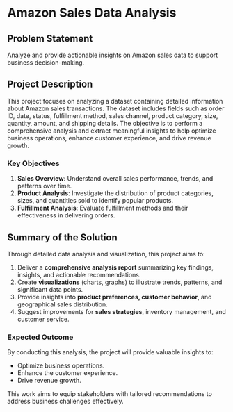 
# Amazon Sales Data Analysis

## Problem Statement
Analyze and provide actionable insights on Amazon sales data to support business decision-making.

## Project Description
This project focuses on analyzing a dataset containing detailed information about Amazon sales transactions. The dataset includes fields such as order ID, date, status, fulfillment method, sales channel, product category, size, quantity, amount, and shipping details. The objective is to perform a comprehensive analysis and extract meaningful insights to help optimize business operations, enhance customer experience, and drive revenue growth.


### Key Objectives
1. **Sales Overview**: Understand overall sales performance, trends, and patterns over time.
2. **Product Analysis**: Investigate the distribution of product categories, sizes, and quantities sold to identify popular products.
3. **Fulfillment Analysis**: Evaluate fulfillment methods and their effectiveness in delivering orders.


## Summary of the Solution
Through detailed data analysis and visualization, this project aims to:
1. Deliver a **comprehensive analysis report** summarizing key findings, insights, and actionable recommendations.
2. Create **visualizations** (charts, graphs) to illustrate trends, patterns, and significant data points.
3. Provide insights into **product preferences, customer behavior**, and geographical sales distribution.
4. Suggest improvements for **sales strategies**, inventory management, and customer service.

### Expected Outcome
By conducting this analysis, the project will provide valuable insights to:
- Optimize business operations.
- Enhance the customer experience.
- Drive revenue growth.

This work aims to equip stakeholders with tailored recommendations to address business challenges effectively.
